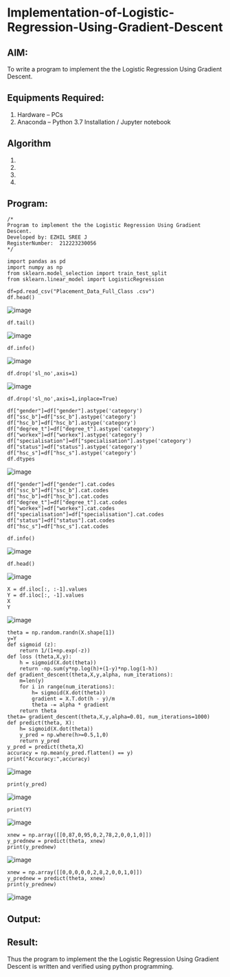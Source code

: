 # Implementation-of-Logistic-Regression-Using-Gradient-Descent

## AIM:
To write a program to implement the the Logistic Regression Using Gradient Descent.

## Equipments Required:
1. Hardware – PCs
2. Anaconda – Python 3.7 Installation / Jupyter notebook

## Algorithm
1. 
2. 
3. 
4. 

## Program:
```
/*
Program to implement the the Logistic Regression Using Gradient Descent.
Developed by: EZHIL SREE J
RegisterNumber:  212223230056
*/
```
```
import pandas as pd 
import numpy as np
from sklearn.model_selection import train_test_split
from sklearn.linear_model import LogisticRegression
```
```
df=pd.read_csv("Placement_Data_Full_Class .csv")
df.head()
```
![image](https://github.com/user-attachments/assets/68f26053-14a6-4a3c-abc4-bb890301ec2a)
```
df.tail()
```
![image](https://github.com/user-attachments/assets/76d14937-5ddd-4dd4-8287-df89180a88d6)
```
df.info()
```
![image](https://github.com/user-attachments/assets/21434dae-a403-4ee4-8d69-492ba6b2ab62)
```
df.drop('sl_no',axis=1)
```
![image](https://github.com/user-attachments/assets/36dd9395-7961-4e91-86f4-7b1ac98c79f4)
```
df.drop('sl_no',axis=1,inplace=True)
```
```
df["gender"]=df["gender"].astype('category')
df["ssc_b"]=df["ssc_b"].astype('category')
df["hsc_b"]=df["hsc_b"].astype('category')
df["degree_t"]=df["degree_t"].astype('category')
df["workex"]=df["workex"].astype('category')
df["specialisation"]=df["specialisation"].astype('category')
df["status"]=df["status"].astype('category')
df["hsc_s"]=df["hsc_s"].astype('category')
df.dtypes
```
![image](https://github.com/user-attachments/assets/f8cdf7a0-6b3c-4c3c-a890-932d593c4d36)
```
df["gender"]=df["gender"].cat.codes
df["ssc_b"]=df["ssc_b"].cat.codes
df["hsc_b"]=df["hsc_b"].cat.codes
df["degree_t"]=df["degree_t"].cat.codes
df["workex"]=df["workex"].cat.codes
df["specialisation"]=df["specialisation"].cat.codes
df["status"]=df["status"].cat.codes
df["hsc_s"]=df["hsc_s"].cat.codes 
```
```
df.info()
```
![image](https://github.com/user-attachments/assets/bad44f3c-7f70-4b82-95e5-294edf81e7ac)
```
df.head()
```
![image](https://github.com/user-attachments/assets/f31c2530-9bfd-4873-ac9f-864d186f99e4)

```
X = df.iloc[:, :-1].values
Y = df.iloc[:, -1].values
X
Y
```
![image](https://github.com/user-attachments/assets/60b78cd7-a652-4a1c-92fe-194d4569e6f9)

```
theta = np.random.randn(X.shape[1])
y=Y
def sigmoid (z):
    return 1/(1+np.exp(-z))
def loss (theta,X,y):
    h = sigmoid(X.dot(theta))
    return -np.sum(y*np.log(h)+(1-y)*np.log(1-h))
def gradient_descent(theta,X,y,alpha, num_iterations):
    m=len(y)
    for i in range(num_iterations):
        h= sigmoid(X.dot(theta))
        gradient = X.T.dot(h - y)/m
        theta -= alpha * gradient 
    return theta
theta= gradient_descent(theta,X,y,alpha=0.01, num_iterations=1000)
def predict(theta, X):
    h= sigmoid(X.dot(theta))
    y_pred = np.where(h>=0.5,1,0)
    return y_pred
y_pred = predict(theta,X)
accuracy = np.mean(y_pred.flatten() == y)
print("Accuracy:",accuracy)
```
![image](https://github.com/user-attachments/assets/c1bc4404-29e2-4dc1-83d8-e119d878ee8f)
```
print(y_pred)
```
![image](https://github.com/user-attachments/assets/c2a25c3d-43dd-4ce5-b8d9-310ceee2817b)
```
print(Y)
```
![image](https://github.com/user-attachments/assets/40a2be56-fc52-4db8-994b-be23fee2c994)
```
xnew = np.array([[0,87,0,95,0,2,78,2,0,0,1,0]])
y_prednew = predict(theta, xnew)
print(y_prednew)
```
![image](https://github.com/user-attachments/assets/d849c110-cf4a-4733-a1a3-7a635258a763)
```
xnew = np.array([[0,0,0,0,0,2,8,2,0,0,1,0]])
y_prednew = predict(theta, xnew)
print(y_prednew)
```
![image](https://github.com/user-attachments/assets/5835b3dc-f6c2-4a10-8b35-2a542b056899)


## Output:


## Result:
Thus the program to implement the the Logistic Regression Using Gradient Descent is written and verified using python programming.

